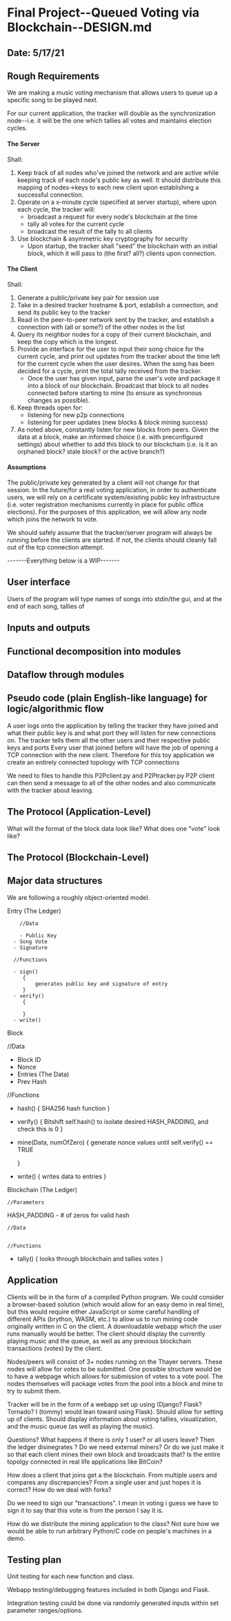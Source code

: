 # Final Project--Queued Voting via Blockchain--DESIGN.md
## Date: 5/17/21

## Rough Requirements
We are making a music voting mechanism that allows users to queue up
a specific song to be played next.

For our current application, the tracker will double as the synchronization
node--i.e. it will be the one which tallies all votes and maintains
election cycles.

#### The Server
Shall:
1. Keep track of all nodes who've joined the network and are active
	while keeping track of each node's public key as well.
	It should distribute this mapping of nodes->keys to each new
	client upon establishing a successful connection.
2. Operate on a x-minute cycle (specified at server startup),
	where upon each cycle, the tracker will:
	- broadcast a request for every node's blockchain at the time
	- tally all votes for the current cycle
	- broadcast the result of the tally to all clients
3. Use blockchain & asymmetric key cryptography for security
	- Upon startup, the tracker shall "seed" the blockchain with
		an initial block, which it will pass to (the first? all?)
		clients upon connection.

#### The Client
Shall:
1. Generate a public/private key pair for session use
2. Take in a desired tracker hostname & port, establish a connection,
	and send its public key to the tracker
3. Read in the peer-to-peer network sent by the tracker, and establish
	a connection with (all or some?) of the other nodes in the list
4. Query its neighbor nodes for a copy of their current blockchain,
	and keep the copy which is the longest.
5. Provide an interface for the user to input their song choice for
	the current cycle, and print out updates from the tracker about
	the time left for the current cycle when the user desires. When
	the song has been decided for a cycle, print the total tally
	received from the tracker.
	- Once the user has given input, parse the user's vote and package
		it into a block of our blockchain. Broadcast that block to all
		nodes connected before starting to mine (to ensure as synchronous
		changes as possible).
6. Keep threads open for:
	- listening for new p2p connections
	- listening for peer updates (new blocks & block mining success)
7. As noted above, constantly listen for new blocks from peers. Given
	the data at a block, make an informed choice (i.e. with
	preconfigured settings) about whether to add this block to our
	blockchain (i.e. is it an orphaned block? stale block? or the
	active branch?)

#### Assumptions
The public/private key generated by a client will not change for
that session. In the future/for a real voting application,
in order to authenticate users, we will rely on a certificate
system/existing public key infrastructure (i.e. voter registration
mechanisms currently in place for public office elections). For
the purposes of this application, we will allow any node which
joins the network to vote.

We should safely assume that the tracker/server program will
always be running before the clients are started. If not,
the clients should cleanly fall out of the tcp connection
attempt.

-------Everything below is a WIP-------

## User interface
Users of the program will type names of songs into stdin/the gui, and
at the end of each song, tallies of 

## Inputs and outputs
## Functional decomposition into modules
## Dataflow through modules
## Pseudo code (plain English-like language) for logic/algorithmic flow

A user logs onto the application by telling the tracker they have joined and what their public key is and what port they will listen for new connections on. The tracker tells them all the other users and their respective public keys and ports
Every user that joined before will have the job of opening a TCP connection with the new client. Therefore for this toy application we create an entirely connected topology with TCP connections 


We need to files to handle this P2Pclient.py and P2Ptracker.py 
P2P client can then send a message to all of the other nodes and also communicate with the tracker about leaving. 


## The Protocol (Application-Level)
What will the format of the block data look like?
What does one "vote" look like?


## The Protocol (Blockchain-Level)

## Major data structures
We are following a roughly object-oriented model.


Entry (The Ledger)
```
	//Data 

	- Public Key
  - Song Vote
  - Signature 
  
  //Functions
  
  - sign()
     {
     	 generates public key and signature of entry
     }
  - verify()
     {
     	
     }
  - write()
```

Block

 //Data

 - Block ID
 - Nonce
 - Entries (The Data)
 - Prev Hash
 
 //Functions 
 
 - hash() 
     {
     	 SHA256 hash function
     }
 - verify()
 	   {
     	 Bitshift self.hash() to isolate desired HASH_PADDING, and check 
       this is 0
     }
 - mine(Data, numOfZero) 
     {
       generate nonce values until self.verify() == TRUE
     
      
     }
 - write()
     {
     	 writes data to entries 
     }

Blockchain  (The Ledger)

	//Parameters
  HASH_PADDING - # of zeros for valid hash

	//Data
  

 	//Functions
  - tally()
    {
    	looks through blockchain and tallies votes 
    }


## Application
Clients will be in the form of a compiled Python program. We could consider a browser-based solution (which would allow for an easy demo in real time), but this
would require either JavaScript or some careful handling of different APIs (brython, WASM, etc.) to allow us to run mining code originally written in C on 
the client. A downloadable webapp which the user runs manually would be better. The client should display the currently playing music and the queue, as well as
any previous blockchain transactions (votes) by the client.

Nodes/peers will consist of 3+ nodes running on the Thayer servers. These nodes will allow for votes to be submitted. One possible structure would be to have a
webpage which allows for submission of votes to a vote pool. The nodes themselves will package votes from the pool into a block and mine to try to submit them.

Tracker will be in the form of a webapp set up using (Django? Flask? Tornado? I (tommy) would lean toward using Flask). Should allow for setting up of clients.
Should display information about voting tallies, visualization, and the music queue (as well as playing the music). 


Questions?
What happens if there is only 1 user? or all users leave? Then the ledger disinegrates ? 
Do we need external miners? Or do we just make it so that each client mines their own block and broadcasts that?
Is the entire topolgy connected in real life applications like BitCoin? 

How does a client that joins get a the blockchain. From multiple users and compares any discrepancies?  From a single user and just hopes it is correct? 
How do we deal with forks?

Do we need to sign our "transactions". I mean in voting i guess we have to sign it to say that this vote is from the person I say it is.

How do we distribute the mining application to the class? Not sure how we would be able to run arbitrary Python/C
code on people's machines in a demo.


## Testing plan
Unit testing for each new function and class.

Webapp testing/debugging features included in both Django and Flask.

Integration testing could be done via randomly generated inputs within set parameter ranges/options.

